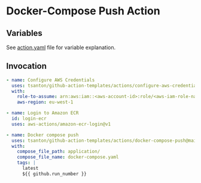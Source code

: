 # **Docker-Compose Push Action** #

## **Variables** ##

See [action.yaml](./action.yaml) file for variable explanation.

## **Invocation** ##

```yaml
- name: Configure AWS Credentials
  uses: tsanton/github-action-templates/actions/configure-aws-credentials-1@main
  with:
    role-to-assume: arn:aws:iam::<aws-account-id>:role/<aws-iam-role-name>
    aws-region: eu-west-1

- name: Login to Amazon ECR
  id: login-ecr
  uses: aws-actions/amazon-ecr-login@v1

- name: Docker compose push
  uses: tsanton/github-action-templates/actions/docker-compose-push@main
  with:
    compose_file_path: application/
    compose_file_name: docker-compose.yaml
    tags: |
      latest
      ${{ github.run_number }}
```